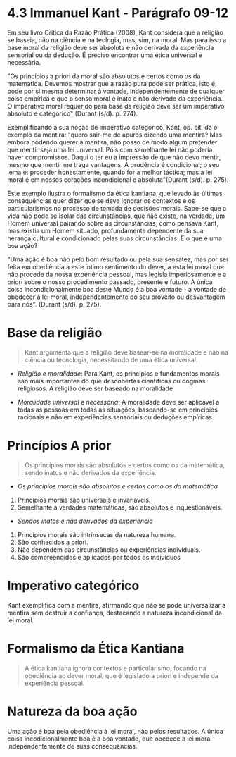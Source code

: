 # 4.3 Immanuel Kant - Parágrafo 09-12

Em seu livro Crítica da Razão Prática (2008), Kant considera que a religião se baseia, não na ciência e na teologia, mas, sim, na moral. Mas para isso a base moral da religião deve ser absoluta e não derivada da experiência sensorial ou da dedução. É preciso encontrar uma ética universal e necessária.

"Os princípios a priori da moral são absolutos e certos como os da matemática. Devemos mostrar que a razão pura pode ser prática, isto é, pode por si mesma determinar à vontade, independentemente de qualquer coisa empírica e que o senso moral é inato e não derivado da experiência. O imperativo moral requerido para base da religião deve ser um imperativo absoluto e categórico" (Durant (s/d). p. 274).

Exemplificando a sua noção de imperativo categórico, Kant, op. cit. dá o exemplo da mentira: "quero sair-me de apuros dizendo uma mentira? Mas embora podendo querer a mentira, não posso de modo algum pretender que mentir seja uma lei universal. Pois com semelhante lei não poderia haver compromissos. Daqui o ter eu a impressão de que não devo mentir, mesmo que mentir me traga vantagens. A prudência é condicional; o seu lema é: proceder honestamente, quando for a melhor táctica; mas a lei moral é em nossos corações incondicional e absoluta"(Durant (s/d). p. 275).

Este exemplo ilustra o formalismo da ética kantiana, que levado às últimas consequências quer dizer que se deve ignorar os contextos e os particularismos no processo de tomada de decisões morais. Sabe-se que a vida não pode se isolar das circunstâncias, que não existe, na verdade, um Homem universal pairando sobre as circunstâncias, como pensava Kant, mas existia um Homem situado, profundamente dependente da sua herança cultural e condicionado pelas suas circunstâncias. E o que é uma boa ação?

"Uma ação é boa não pelo bom resultado ou pela sua sensatez, mas por ser feita em obediência a este íntimo sentimento do dever, a esta lei moral que não procede da nossa experiência pessoal, mas legisla imperiosamente e a priori sobre o nosso procedimento passado, presente e futuro. A única coisa incondicionalmente boa deste Mundo é a boa vontade - a vontade de obedecer à lei moral, independentemente do seu proveito ou desvantagem para nós". (Durant (s/d). p. 275).

# Base da religião

> Kant argumenta que a religião deve basear-se na moralidade e não na ciência ou tecnologia, necessitando de uma ética universal.

- *Religião e moralidade*: Para Kant, os princípios e fundamentos morais são mais importantes do que descobertas científicas ou dogmas religiosos. A religião deve ser baseado na moralidade

- *Moralidade universal e necessária*: A moralidade deve ser aplicável a todas as pessoas em todas as situações, baseando-se em princípios racionais e não em experiências sensoriais ou deduções empíricas.

# Princípios A prior

> Os princípios morais são absolutos e certos como os da matemática, sendo inatos e não derivados da experiência.

- *Os princípios morais são absolutos e certos como os da matemática*

1. Princípios morais são universais e invariáveis.
2. Semelhante à verdades matemáticas, são absolutos e inquestionáveis.

- *Sendos inatos e não derivados da experiência*

1. Princípios morais são intrínsecas da natureza humana.
2. São conhecidos a priori.
3. Não dependem das circunstâncias ou experiências individuais.
4. São compreendidos e aplicados por todos os indivíduos

# Imperativo categórico

Kant exemplifica com a mentira, afirmando que não se pode universalizar a mentira sem destruir a confiança, destacando a natureza incondicional da lei moral.

# Formalismo da Ética Kantiana

> A ética kantiana ignora contextos e particularismo, focando na obediência ao dever moral, que é legislado a priori e independe da experiência pessoal.

# Natureza da boa ação

Uma ação é boa pela obediência à lei moral, não pelos resultados. A única coisa incodicionalmente boa é a boa vontade, que obedece a lei moral independentemente de suas consequências.